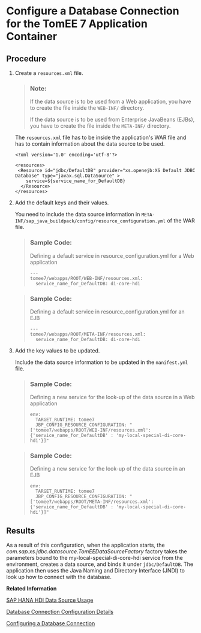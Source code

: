 <!-- loio03cfb10c5b2042bd9cc0a1bc6bc6ba92 -->

# Configure a Database Connection for the TomEE 7 Application Container



<a name="loio03cfb10c5b2042bd9cc0a1bc6bc6ba92__steps_nqh_bx5_2fb"/>

## Procedure

1.  Create a `resources.xml` file.

    > ### Note:  
    > If the data source is to be used from a Web application, you have to create the file inside the `WEB-INF/` directory.
    > 
    > If the data source is to be used from Enterprise JavaBeans \(EJBs\), you have to create the file inside the `META-INF/` directory.

    The `resources.xml` file has to be inside the application's WAR file and has to contain information about the data source to be used.

    ```
    <?xml version='1.0' encoding='utf-8'?>
    
    <resources>
     <Resource id="jdbc/DefaultDB" provider="xs.openejb:XS Default JDBC Database" type="javax.sql.DataSource" >
        service=${service_name_for_DefaultDB}
      </Resource>
    </resources>
    ```

2.  Add the default keys and their values.

    You need to include the data source information in `META-INF/sap_java_buildpack/config/resource_configuration.yml` of the WAR file.

    > ### Sample Code:  
    > Defining a default service in resource\_configuration.yml for a Web application
    > 
    > ```
    > ---
    > tomee7/webapps/ROOT/WEB-INF/resources.xml:
    >   service_name_for_DefaultDB: di-core-hdi
    > ```

    > ### Sample Code:  
    > Defining a default service in resource\_configuration.yml for an EJB
    > 
    > ```
    > ---
    > tomee7/webapps/ROOT/META-INF/resources.xml:
    >   service_name_for_DefaultDB: di-core-hdi
    > ```

3.  Add the key values to be updated.

    Include the data source information to be updated in the `manifest.yml` file.

    > ### Sample Code:  
    > Defining a new service for the look-up of the data source in a Web application
    > 
    > ```
    > env:
    >   TARGET_RUNTIME: tomee7
    >   JBP_CONFIG_RESOURCE_CONFIGURATION: "['tomee7/webapps/ROOT/WEB-INF/resources.xml': {'service_name_for_DefaultDB' : 'my-local-special-di-core-hdi'}]"
    > ```

    > ### Sample Code:  
    > Defining a new service for the look-up of the data source in an EJB
    > 
    > ```
    > env:
    >   TARGET_RUNTIME: tomee7
    >   JBP_CONFIG_RESOURCE_CONFIGURATION: "['tomee7/webapps/ROOT/META-INF/resources.xml':{'service_name_for_DefaultDB' : 'my-local-special-di-core-hdi'}]"
    > ```




<a name="loio03cfb10c5b2042bd9cc0a1bc6bc6ba92__result_hvq_wz5_2fb"/>

## Results

As a result of this configuration, when the application starts, the *com.sap.xs.jdbc.datasource.TomEEDataSourceFactory* factory takes the parameters bound to the my-local-special-di-core-hdi service from the environment, creates a data source, and binds it under `jdbc/DefaultDB`. The application then uses the Java Naming and Directory Interface \(JNDI\) to look up how to connect with the database.

**Related Information**  


[SAP HANA HDI Data Source Usage](sap-hana-hdi-data-source-usage-c9d288e.md)

[Database Connection Configuration Details](database-connection-configuration-details-f0d2d05.md "Define details of the database connection used by your Java Web Application running on SAP BTP, Cloud Foundry with SAP Java Buildpack.")

[Configuring a Database Connection](configuring-a-database-connection-7568c3d.md)

